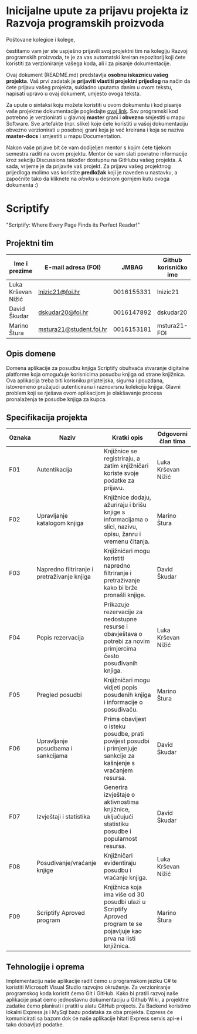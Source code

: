 # Inicijalne upute za prijavu projekta iz Razvoja programskih proizvoda

Poštovane kolegice i kolege, 

čestitamo vam jer ste uspješno prijavili svoj projektni tim na kolegiju Razvoj programskih proizvoda, te je za vas automatski kreiran repozitorij koji ćete koristiti za verzioniranje vašega koda, ali i za pisanje dokumentacije.

Ovaj dokument (README.md) predstavlja **osobnu iskaznicu vašeg projekta**. Vaš prvi zadatak je **prijaviti vlastiti projektni prijedlog** na način da ćete prijavu vašeg projekta, sukladno uputama danim u ovom tekstu, napisati upravo u ovaj dokument, umjesto ovoga teksta.

Za upute o sintaksi koju možete koristiti u ovom dokumentu i kod pisanje vaše projektne dokumentacije pogledajte [ovaj link](https://guides.github.com/features/mastering-markdown/).
Sav programski kod potrebno je verzionirati u glavnoj **master** grani i **obvezno** smjestiti u mapu Software. Sve artefakte (npr. slike) koje ćete koristiti u vašoj dokumentaciju obvezno verzionirati u posebnoj grani koja je već kreirana i koja se naziva **master-docs** i smjestiti u mapu Documentation.

Nakon vaše prijave bit će vam dodijeljen mentor s kojim ćete tijekom semestra raditi na ovom projektu. Mentor će vam slati povratne informacije kroz sekciju Discussions također dostupnu na GitHubu vašeg projekta. A sada, vrijeme je da prijavite vaš projekt. Za prijavu vašeg projektnog prijedloga molimo vas koristite **predložak** koji je naveden u nastavku, a započnite tako da kliknete na *olovku* u desnom gornjem kutu ovoga dokumenta :) 

# Scriptify
"Scriptify: Where Every Page Finds its Perfect Reader!"

## Projektni tim

Ime i prezime | E-mail adresa (FOI) | JMBAG | Github korisničko ime
------------  | ------------------- | ----- | ---------------------
Luka Krševan Nižić | lnizic21@foi.hr | 0016155331 | lnizic21
David Škudar | dskudar20@foi.hr | 0016147892 | dskudar20
Marino Štura | mstura21@student.foi.hr | 0016153181 | mstura21-FOI

## Opis domene
Domena aplikacije za posudbu knjiga Scriptify obuhvaća stvaranje digitalne platforme koja omogućuje korisnicima posudbu knjiga od strane knjižnica. Ova aplikacija treba biti korisniku prijateljska, sigurna i pouzdana, istovremeno pružajući autenticiranu i raznovrsnu kolekciju knjiga. Glavni problem koji se rješava ovom aplikacijom je olakšavanje procesa pronalaženja te posudbe knjiga za kupca.

## Specifikacija projekta

Oznaka | Naziv | Kratki opis | Odgovorni član tima
------ | ----- | ----------- | -------------------
F01 | Autentikacija | Knjižnice se registriraju, a zatim knjižničari koriste svoje podatke za prijavu.| Luka Krševan Nižić
F02 | Upravljanje katalogom knjiga | Knjižnice dodaju, ažuriraju i brišu knjige s informacijama o slici, nazivu, opisu, žanru i vremenu čitanja. | Marino Štura
F03 | Napredno filtriranje i pretraživanje knjiga | Knjižnićari mogu koristiti napredno filtriranje i pretraživanje kako bi brže pronašli knjige. | David Škudar
F04 |Popis rezervacija | Prikazuje rezervacije za nedostupne resurse i obavještava o potrebi za novim primjercima često posuđivanih knjiga. | Luka Krševan Nižić
F05 | Pregled posudbi | Knjižničari mogu vidjeti popis posuđenih knjiga i informacije o posuđivaču. | Marino Štura
F06 | Upravljanje posudbama i sankcijama | Prima obavijest o isteku posudbe, prati povijest posudbi i primjenjuje sankcije za kašnjenje s vraćanjem resursa. | David Škudar
F07 | Izvještaji i statistika | Generira izvještaje o aktivnostima knjižnice, uključujući statistiku posudbe i popularnost resursa. | David Škudar
F08 | Posuđivanje/vraćanje knjige | Knjižničari evidentiraju posudbu i vraćanje knjiga. | Luka Krševan Nižić
F09 | Scriptify Aproved program | Knjižnica koja ima više od 30 posudbi ulazi u Scriptify Aproved program te se pojavljuje kao prva na listi knjižnica. | Marino Štura 
## Tehnologije i oprema
Implementaciju naše aplikacije radit ćemo u programskom jeziku C# te koristiti Microsoft Visual Studio razvojno okruženje. Za verzioniranje programskog koda koristit ćemo Git i GitHub. Kako bi pratili razvoj naše aplikacije pisat ćemo jednostavnu dokumentaciju u Github Wiki, a projektne zadatke ćemo planirati i pratiti u alatu GitHub projects. Za Backend koristimo lokalni Express.js i MySql bazu podataka za oba projekta. Express će komunicirati sa bazom dok će naše aplikacije hitati Express servis api-e i tako dobavljati podatke.
